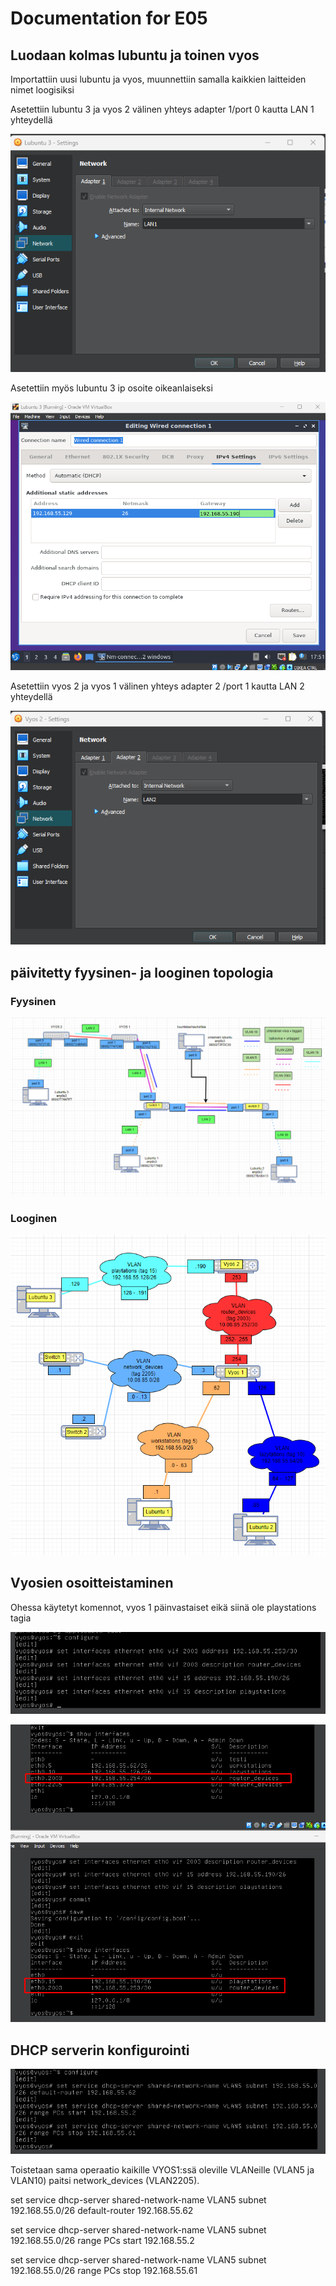 # Documentation for E05

## Luodaan kolmas lubuntu ja toinen vyos

Importattiin uusi lubuntu ja vyos, muunnettiin samalla kaikkien laitteiden nimet loogisiksi

Asetettiin lubuntu 3 ja vyos 2 välinen yhteys adapter 1/port 0 kautta LAN 1 yhteydellä

![vyos 2 to lubuntu 3](./E05/lubuntu3tovyos2.png)

Asetettiin myös lubuntu 3 ip osoite oikeanlaiseksi

![lubuntu ip](./E05/lubuntu3ip.png)

Asetettiin vyos 2 ja vyos 1 välinen yhteys adapter 2 /port 1 kautta LAN 2 yhteydellä

![vyos to vyos](./E05/vyos2tovyos1.png)

## päivitetty fyysinen- ja looginen topologia

### Fyysinen

![fyysinen topologia](./E05/fyysinentopo.png)

### Looginen

![looginen topologia](./E05/looginentopo.png)

## Vyosien osoitteistaminen

Ohessa käytetyt komennot, vyos 1 päinvastaiset eikä siinä ole playstations tagia

![vyos osoitteet](./E05/vyos2osoitteistus.png)

![vyos interfaces](./E05/vyos1ja2osoitteistus.png)

## DHCP serverin konfigurointi

![dhcp serverin konfiguroint](./E05/dhcp-reititys.png)

Toistetaan sama operaatio kaikille VYOS1:ssä oleville VLANeille (VLAN5 ja VLAN10) paitsi network_devices (VLAN2205).

set service dhcp-server shared-network-name VLAN5 subnet 192.168.55.0/26 default-router 192.168.55.62

set service dhcp-server shared-network-name VLAN5 subnet 192.168.55.0/26 range PCs start 192.168.55.2

set service dhcp-server shared-network-name VLAN5 subnet 192.168.55.0/26 range PCs stop 192.168.55.61
